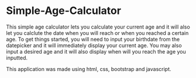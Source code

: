 # Simple-Age-Calculator

This simple age calculator lets you calculate your current age and it will also let you calclute the date when you will reach or when you reached a certain age. To get things started, you will need to input your birthdate from the datepicker and it will immediately display your current age. You may also input a desired age and it will also display when will you reach the age you inputted.

This application was made using html, css, bootstrap and javascript.
